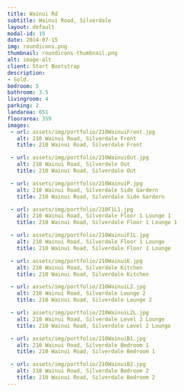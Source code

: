 ```yaml
---
title: Wainui Rd
subtitle: Wainui Road, Silverdale
layout: default
modal-id: 15
date: 2014-07-15
img: roundicons.png
thumbnail: roundicons-thumbnail.png
alt: image-alt
client: Start Bootstrap
description:
- Sold.
bedroom: 5
bathroom: 3.5
livingroom: 4
parking: 2
landarea: 651
floorarea: 359
images:
 - url: assets/img/portfolio/210WainuiFront.jpg
   alt: 210 Wainui Road, Silverdale Front
   title: 210 Wainui Road, Silverdale Front

 - url: assets/img/portfolio/210WainuiOut.jpg
   alt: 210 Wainui Road, Silverdale Out
   title: 210 Wainui Road, Silverdale Out

 - url: assets/img/portfolio/210WainuiP.jpg
   alt: 210 Wainui Road, Silverdale Side Gardern
   title: 210 Wainui Road, Silverdale Side Gardern

 - url: assets/img/portfolio/210F1L1.jpg
   alt: 210 Wainui Road, Silverdale Floor 1 Lounge 1
   title: 210 Wainui Road, Silverdale Floor 1 Lounge 1

 - url: assets/img/portfolio/210WainuiF1L.jpg
   alt: 210 Wainui Road, Silverdale Floor 1 Lounge
   title: 210 Wainui Road, Silverdale Floor 1 Lounge

 - url: assets/img/portfolio/210WainuiK.jpg
   alt: 210 Wainui Road, Silverdale Kitchen
   title: 210 Wainui Road, Silverdale Kitchen

 - url: assets/img/portfolio/210WainuiL2.jpg
   alt: 210 Wainui Road, Silverdale Lounge 2
   title: 210 Wainui Road, Silverdale Lounge 2

 - url: assets/img/portfolio/210WainuiL2L.jpg
   alt: 210 Wainui Road, Silverdale Level 2 Lounge
   title: 210 Wainui Road, Silverdale Level 2 Lounge

 - url: assets/img/portfolio/210WainuiB1.jpg
   alt: 210 Wainui Road, Silverdale Bedroom 1
   title: 210 Wainui Road, Silverdale Bedroom 1

 - url: assets/img/portfolio/210WainuiB2.jpg
   alt: 210 Wainui Road, Silverdale Bedroom 2
   title: 210 Wainui Road, Silverdale Bedroom 2
---
```

